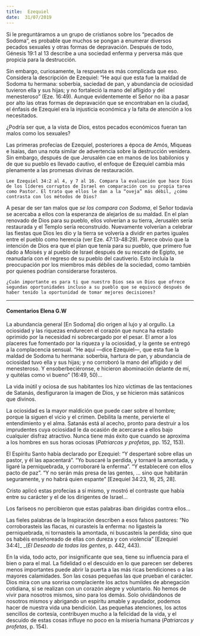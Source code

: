 ```yaml
---
title:  Ezequiel
date:  31/07/2019
---
```


Si le preguntáramos a un grupo de cristianos sobre los “pecados de Sodoma”, es probable que muchos se pongan a enumerar diversos pecados sexuales y otras formas de depravación. Después de todo, Génesis 19:1 al 13 describe a una sociedad enferma y perversa más que propicia para la destrucción.

Sin embargo, curiosamente, la respuesta es más complicada que eso. Considera la descripción de Ezequiel: “He aquí que esta fue la maldad de Sodoma tu hermana: soberbia, saciedad de pan, y abundancia de ociosidad tuvieron ella y sus hijas; y no fortaleció la mano del afligido y del menesteroso” (Eze. 16:49). Aunque evidentemente el Señor no iba a pasar por alto las otras formas de depravación que se encontraban en la ciudad, el énfasis de Ezequiel era la injusticia económica y la falta de atención a los necesitados.

¿Podría ser que, a la vista de Dios, estos pecados económicos fueran tan malos como los sexuales?

Las primeras profecías de Ezequiel, posteriores a época de Amós, Miqueas e Isaías, dan una nota similar de advertencia sobre la destrucción venidera. Sin embargo, después de que Jerusalén cae en manos de los babilonios y de que su pueblo es llevado cautivo, el enfoque de Ezequiel cambia más plenamente a las promesas divinas de restauración.

`Lee Ezequiel 34:2 al 4, y 7 al 16. Compara la evaluación que hace Dios de los líderes corruptos de Israel en comparación con su propia tarea como Pastor. El trato que ellos le dan a la “oveja” más débil, ¿cómo contrasta con los métodos de Dios?`

A pesar de ser tan malos que _se los compara con Sodoma_, el Señor todavía se acercaba a ellos con la esperanza de alejarlos de su maldad. En el plan renovado de Dios para su pueblo, ellos volverían a su tierra, Jerusalén sería restaurada y el Templo sería reconstruido. Nuevamente volverían a celebrar las fiestas que Dios les dio y la tierra se volvería a dividir en partes iguales entre el pueblo como herencia (ver Eze. 47:13-48:29). Parece obvio que la intención de Dios era que el plan que tenía para su pueblo, que primero fue dado a Moisés y al pueblo de Israel después de su rescate de Egipto, se reanudaría con el regreso de su pueblo del cautiverio. Esto incluía la preocupación por los miembros más débiles de la sociedad, como también por quienes podrían considerarse forasteros.

`¿Cuán importante es para ti que nuestro Dios sea un Dios que ofrece segundas oportunidades incluso a su pueblo que se equivocó después de haber tenido la oportunidad de tomar mejores decisiones?`

---

#### Comentarios Elena G.W

La abundancia general [En Sodoma] dio origen al lujo y al orgullo. La ociosidad y las riquezas endurecen el corazón que nunca ha estado oprimido por la necesidad ni sobrecargado por el pesar. El amor a los placeres fue fomentado por la riqueza y la ociosidad, y la gente se entregó a la complacencia sensual. “He aquí —dice Ezequiel—, que esta fue la maldad de Sodoma tu hermana: soberbia, hartura de pan, y abundancia de ociosidad tuvo ella y sus hijas; y no corroboró la mano del afligido y del menesteroso. Y ensoberbeciéronse, e hicieron abominación delante de mí, y quitélas como vi bueno” (16:49, 50)…

La vida inútil y ociosa de sus habitantes los hizo víctimas de las tentaciones de Satanás, desfiguraron la imagen de Dios, y se hicieron más satánicos que divinos.

La ociosidad es la mayor maldición que puede caer sobre el hombre; porque la siguen el vicio y el crimen. Debilita la mente, pervierte el entendimiento y el alma. Satanás está al acecho, pronto para destruir a los imprudentes cuya ociosidad le da ocasión de acercarse a ellos bajo cualquier disfraz atractivo. Nunca tiene más éxito que cuando se aproxima a los hombres en sus horas ociosas (_Patriarcas y profetas_, pp. 152, 153).

El Espíritu Santo había declarado por Ezequiel: “Y despertaré sobre ellas un pastor, y él las apacentará”. “Yo buscaré la perdida, y tornaré la amontada, y ligaré la perniquebrada, y corroboraré la enferma”. “Y estableceré con ellos pacto de paz”. “Y no serán más presa de las gentes, … sino que habitarán seguramente, y no habrá quien espante” [Ezequiel 34:23, 16, 25, 28].

Cristo aplicó estas profecías a sí mismo, y mostró el contraste que había entre su carácter y el de los dirigentes de Israel…

Los fariseos no percibieron que estas palabras iban dirigidas contra ellos…

Las fieles palabras de la Inspiración describen a esos falsos pastores: “No corroborasteis las flacas, ni curasteis la enferma: no ligasteis la perniquebrada, ni tornasteis la amontada, ni buscasteis la perdida; sino que os habéis enseñoreado de ellas con dureza y con violencia” [Ezequiel 34:4]_ _(_El Deseado de todas las gentes_, p. 442, 443).

En la vida, todo acto, por insignificante que sea, tiene su influencia para el bien o para el mal. La fidelidad o el descuido en lo que parecen ser deberes menos importantes puede abrir la puerta a las más ricas bendiciones o a las mayores calamidades. Son las cosas pequeñas las que prueban el carácter. Dios mira con una sonrisa complaciente los actos humildes de abnegación cotidiana, si se realizan con un corazón alegre y voluntario. No hemos de vivir para nosotros mismos, sino para los demás. Solo olvidándonos de nosotros mismos y abrigando un espíritu amable y ayudador, podemos hacer de nuestra vida una bendición. Las pequeñas atenciones, los actos sencillos de cortesía, contribuyen mucho a la felicidad de la vida, y el descuido de estas cosas influye no poco en la miseria humana (_Patriarcas y profetas_, p. 154).
